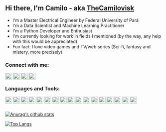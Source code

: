 ## Hi there, I'm Camilo - aka [TheCamilovisk][website]
- I'm a Master Electrical Engineer by Federal University of Pará
- I'm a Data Scientist and Machine Learning Practitioner
- I'm a Python Developer and Enthusiast
- I'm currently looking for work in fields I mentioned (by the way, any help with this would be appreciated)
- Fun fact: I love video games and TV/web series (Sci-fi, fantasy and mistery, more precisely)

### Connect with me:
[<img align="left" width="22px" src="https://raw.githubusercontent.com/TheCamilovisk/content/master/social/globe.png" alt="thecamilovisk.github.io/" />][website]
[<img align="left" width="22px" src="https://raw.githubusercontent.com/TheCamilovisk/content/master/social/github.png" alt="TheCamilovisk | Github" />][github]
[<img align="left" width="22px" src="https://raw.githubusercontent.com/TheCamilovisk/content/master/social/linkedin.png" alt="camilo-assis-a9712669 | LinkedIn" />][linkedin]
[<img align="left" width="22px" src="https://raw.githubusercontent.com/TheCamilovisk/content/master/social/twitter.png" alt="camilolgon | Twitter" />][twitter]

<br />

### Languages and Tools:
[<img align="left" height="22px" src="https://raw.githubusercontent.com/TheCamilovisk/content/master/tools/jupyter.png" alt="Project Jupyter" />](https://jupyter.org/)
[<img align="left" height="22px" src="https://raw.githubusercontent.com/TheCamilovisk/content/master/tools/vscode.png" alt="Visual Studio Code" />](https://code.visualstudio.com/)
[<img align="left" height="22px" src="https://raw.githubusercontent.com/TheCamilovisk/content/master/languages/python.png" alt="Python Language" />](https://www.python.org/)
[<img align="left" height="22px" src="https://raw.githubusercontent.com/TheCamilovisk/content/master/tools/anaconda.png" alt="Anaconda package" />](https://www.anaconda.com/)
[<img align="left" height="22px" src="https://raw.githubusercontent.com/TheCamilovisk/content/master/tools/pandas.png" alt="Pandas library" />](https://pandas.pydata.org/)
[<img align="left" height="22px" src="https://raw.githubusercontent.com/TheCamilovisk/content/master/tools/numpy.png" alt="Numpy library" />](https://numpy.org/)
[<img align="left" height="22px" src="https://raw.githubusercontent.com/TheCamilovisk/content/master/tools/opencv.png" alt="OpenCV library" />](https://opencv.org/)
[<img align="left" height="22px" src="https://raw.githubusercontent.com/TheCamilovisk/content/master/tools/sklearn.png" alt="Numpy library" />](https://scikit-learn.org/)
[<img align="left" height="22px" src="https://raw.githubusercontent.com/TheCamilovisk/content/master/tools/pytorch.png" alt="Pytorch library" />](https://pytorch.org/)
[<img align="left" height="22px" src="https://raw.githubusercontent.com/TheCamilovisk/content/master/tools/tensorflow.png" alt="Tensorflow library" />](https://www.tensorflow.org/?hl=pt-br)
[<img align="left" height="22px" src="https://raw.githubusercontent.com/TheCamilovisk/content/master/tools/keras.png" alt="Keras library" />](https://keras.io/)
[<img align="left" height="22px" src="https://raw.githubusercontent.com/TheCamilovisk/content/master/tools/Flask.png" alt="Sci-kit Learn framework" />](https://flask.palletsprojects.com/en/1.1.x/)
[<img align="left" height="22px" src="https://raw.githubusercontent.com/TheCamilovisk/content/master/tools/django.png" alt="Django framework" />](https://www.djangoproject.com/)
[<img align="left" height="22px" src="https://raw.githubusercontent.com/TheCamilovisk/content/master/languages/html5.png" alt="HTML 5" />](https://developer.mozilla.org/pt-BR/docs/Web/HTML/HTML5)
[<img align="left" height="22px" src="https://raw.githubusercontent.com/TheCamilovisk/content/master/languages/css3.png" alt="CSS 3" />](https://developer.mozilla.org/pt-BR/docs/Web/CSS)
[<img align="left" height="22px" src="https://raw.githubusercontent.com/TheCamilovisk/content/master/languages/javascript.png" alt="JavaScript" />](https://developer.mozilla.org/pt-BR/docs/Web/JavaScript)
[<img align="left" height="22px" src="https://raw.githubusercontent.com/TheCamilovisk/content/master/tools/mysql.png" alt="MySQL" />](https://www.mysql.com/)

<br />
<br />

[![Anurag's github stats](https://github-readme-stats.vercel.app/api?username=thecamilovisk&show_icons=true&theme=gruvbox)](https://github.com/anuraghazra/github-readme-stats)

[![Top Langs](https://github-readme-stats.vercel.app/api/top-langs/?username=thecamilovisk&show_icons=true&theme=gruvbox)](https://github.com/anuraghazra/github-readme-stats)


[github]: https://github.com/TheCamilovisk
[website]: https://thecamilovisk.github.io/
[linkedin]: https://www.linkedin.com/in/camilo-assis-a9712669/
[twitter]: https://twitter.com/camilolgon